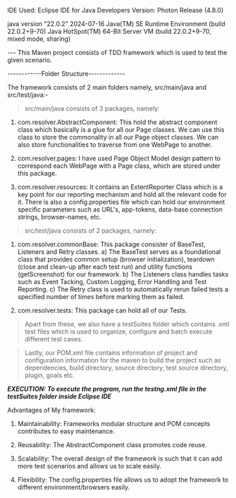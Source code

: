 IDE Used: Eclipse IDE for Java Developers
Version: Photon Release (4.8.0)

java version "22.0.2" 2024-07-16
Java(TM) SE Runtime Environment (build 22.0.2+9-70)
Java HotSpot(TM) 64-Bit Server VM (build 22.0.2+9-70, mixed mode, sharing)

--- This Maven project consists of TDD framework which is used to test the given scenario.



------------Folder Structure-------------

The framework consists of 2 main folders namely, src/main/java and src/test/java:-


> src/main/java consists of 3 packages, namely:

1) com.resolver.AbstractComponent: This hold the abstract component class which basically is a glue for all our Page classes. We can use this class to store the commonality in all our Page object classes. We can also store functionalities to traverse from one WebPage to another.

2) com.resolver.pages: I have used Page Object Model design pattern to correspond each WebPage with a Page class, which are stored under this package.

3) com.resolver.resources: It contains an ExtentReporter Class which is a key point for our reporting mechanism and hold all the relevant code for it. There is also a config.properties file which can hold our environment specific parameters such as URL's, app-tokens, data-base connection strings, browser-names, etc.



> src/test/java consists of 2 packages, namely:

1) com.resolver.commonBase: This package consister of BaseTest, Listeners and Retry classes.
a) The BaseTest serves as a foundational class that provides common setup (browser initialization), teardown (close and clean-up after each test run) and utility functions (getScreenshot) for our framework.
b) The Listeners class handles tasks such as Event Tacking, Custom Logging, Error Handling and Test Reporting.
c) The Retry class is used to automatically rerun failed tests a specified number of times before marking them as failed.
 
2) com.resolver.tests: This package can hold all of our Tests.



> Apart from these, we also have a testSuites folder which contains .xml test files which is used to organize, configure and batch execute different test cases.



> Lastly, our POM.xml file contains information of project and configuration information for the maven to build the project such as dependencies, build directory, source directory, test source directory, plugin, goals etc.
 


***************EXECUTION: To execute the program, run the testng.xml file in the testSuites folder inside Eclipse IDE***************


Advantages of My framework:

1) Maintainability: Frameworks modular structure and POM concepts contributes to easy maintenance.

2) Reusability: The AbstractComponent class promotes code reuse.

3) Scalability: The overall design of the framework is such that it can add more test scenarios and allows us to scale easily.

4) Flexibility: The config.properties file allows us to adopt the framework to different environment/browsers easily.